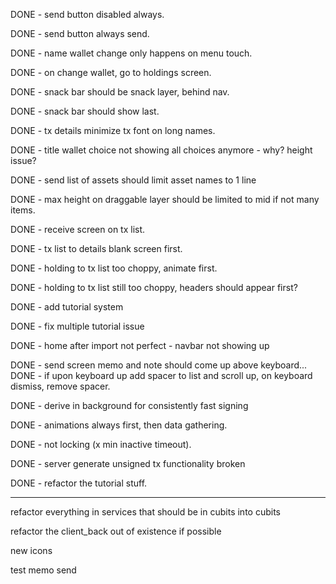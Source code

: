 DONE - send button disabled always.

DONE - send button always send.

DONE - name wallet change only happens on menu touch.

DONE - on change wallet, go to holdings screen.

DONE - snack bar should be snack layer, behind nav.

DONE - snack bar should show last.

DONE - tx details minimize tx font on long names.

DONE - title wallet choice not showing all choices anymore - why? height issue?

DONE - send list of assets should limit asset names to 1 line 

DONE - max height on draggable layer should be limited to mid if not many items.

DONE - receive screen on tx list.

DONE - tx list to details blank screen first.

DONE - holding to tx list too choppy, animate first.

DONE - holding to tx list still too choppy, headers should appear first?

DONE - add tutorial system

DONE - fix multiple tutorial issue

DONE - home after import not perfect - navbar not showing up

DONE - send screen memo and note should come up above keyboard...
DONE -  if upon keyboard up add spacer to list and scroll up, on keyboard dismiss, remove spacer. 

DONE - derive in background for consistently fast signing

DONE - animations always first, then data gathering.

DONE - not locking (x min inactive timeout).

DONE - server generate unsigned tx functionality broken

DONE - refactor the tutorial stuff.

---

refactor everything in services that should be in cubits into cubits

refactor the client_back out of existence if possible

new icons

test memo send 

